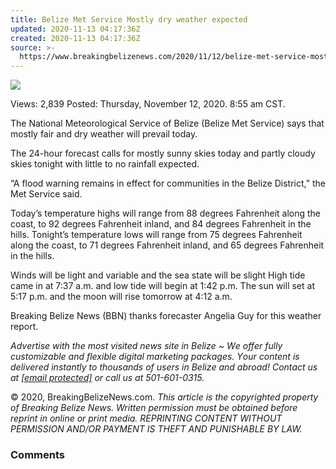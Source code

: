 ```yaml
---
title: Belize Met Service Mostly dry weather expected
updated: 2020-11-13 04:17:36Z
created: 2020-11-13 04:17:36Z
source: >-
  https://www.breakingbelizenews.com/2020/11/12/belize-met-service-mostly-dry-weather-expected/
---
```


![](https://www.breakingbelizenews.com/wp-content/uploads/2019/06/Warm-weather.jpg)

Views:  2,839
Posted: Thursday, November 12, 2020. 8:55 am CST.

The National Meteorological Service of Belize (Belize Met Service) says that mostly fair and dry weather will prevail today.

The 24-hour forecast calls for mostly sunny skies today and partly cloudy skies tonight with little to no rainfall expected.

“A flood warning remains in effect for communities in the Belize District,” the Met Service said.

Today’s temperature highs will range from 88 degrees Fahrenheit along the coast, to 92 degrees Fahrenheit inland, and 84 degrees Fahrenheit in the hills. Tonight’s temperature lows will range from 75 degrees Fahrenheit along the coast, to 71 degrees Fahrenheit inland, and 65 degrees Fahrenheit in the hills.

Winds will be light and variable and the sea state will be slight
High tide came in at 7:37 a.m. and low tide will begin at 1:42 p.m.
The sun will set at 5:17 p.m. and the moon will rise tomorrow at 4:12 a.m.

Breaking Belize News (BBN) thanks forecaster Angelia Guy for this weather report.

*Аdvеrtіѕе wіth thе most visited news site in Веlіzе ~ Wе оffеr fullу сuѕtоmіzаblе аnd flехіblе dіgіtаl mаrkеtіng расkаgеѕ. Yоur соntеnt іѕ dеlіvеrеd іnѕtаntlу tо thоuѕаndѕ оf uѕеrѕ іn Веlіzе аnd аbrоаd! Соntасt uѕ аt [[email protected]](https://www.breakingbelizenews.com/cdn-cgi/l/email-protection) оr саll uѕ аt 501-601-0315.*

© 2020, BreakingBelizeNews.com. *This article is the copyrighted property of Breaking Belize News. Written permission must be obtained before reprint in online or print media. REPRINTING CONTENT WITHOUT PERMISSION AND/OR PAYMENT IS THEFT AND PUNISHABLE BY LAW.*

### Comments